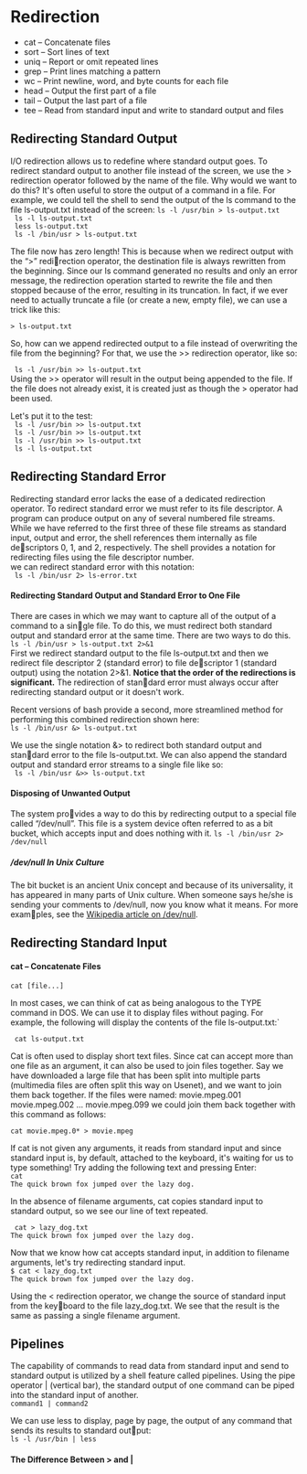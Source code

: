 # Redirection   

  - cat – Concatenate files 
  - sort – Sort lines of text   
  - uniq – Report or omit repeated lines    
  - grep – Print lines matching a pattern   
  - wc – Print newline, word, and byte counts for each file 
  - head – Output the first part of a file  
  - tail – Output the last part of a file   
  - tee – Read from standard input and write to standard output and files   
  
  ## Redirecting Standard Output    
  
  I/O redirection allows us to redefine where standard output goes. To redirect standard
  output to another file instead of the screen, we use the > redirection operator followed by
  the name of the file. Why would we want to do this? It's often useful to store the output of
  a command in a file. For example, we could tell the shell to send the output of the ls
  command to the file ls-output.txt instead of the screen:
  `ls -l /usr/bin > ls-output.txt`  
  ` ls -l ls-output.txt`  
  ` less ls-output.txt`  
  `  ls -l /bin/usr > ls-output.txt `
  
  The file now has zero length! This is because when we redirect output with the “>” redirection operator, the destination file is always rewritten from the beginning. Since our ls
  command generated no results and only an error message, the redirection operation
  started to rewrite the file and then stopped because of the error, resulting in its truncation.
  In fact, if we ever need to actually truncate a file (or create a new, empty file), we can use
  a trick like this:    
    
   `> ls-output.txt` 
  
  So, how can we append redirected output to a file instead of overwriting the file from the
  beginning? For that, we use the >> redirection operator, like so:
  
  ` ls -l /usr/bin >> ls-output.txt`   
  Using the >> operator will result in the output being appended to the file. If the file does
  not already exist, it is created just as though the > operator had been used.
  
   Let's put it to the test:    
  ` ls -l /usr/bin >> ls-output.txt`    
  ` ls -l /usr/bin >> ls-output.txt`    
  ` ls -l /usr/bin >> ls-output.txt`    
  ` ls -l ls-output.txt`    
  
    
    
   ## Redirecting Standard Error
   
   Redirecting standard error lacks the ease of a dedicated redirection operator. To redirect standard error we must refer to its file descriptor. A program can produce output on any of several numbered file streams. While we have referred to the first three of these file streams as standard input, output and error, the shell references them internally as file descriptors 0, 1, and 2, respectively. The shell provides a notation for redirecting files using the file descriptor number.    
   we can redirect standard error with this notation:   
   ` ls -l /bin/usr 2> ls-error.txt`
  
  
  #### Redirecting Standard Output and Standard Error to One File
  There are cases in which we may want to capture all of the output of a command to a single file. To do this, we must redirect both standard output and standard error at the same time. There are two ways to do this.   
  `ls -l /bin/usr > ls-output.txt 2>&1`     
  First we redirect standard output to the file ls-output.txt and then we redirect file descriptor 2 (standard error) to file descriptor 1 (standard output) using the notation 2>&1.
  **Notice that the order of the redirections is significant.** The redirection of standard error must always occur after redirecting standard output or it doesn't work.
  
  Recent versions of bash provide a second, more streamlined method for performing this combined redirection shown here:    
   `ls -l /bin/usr &> ls-output.txt`
  
   We use the single notation &> to redirect both standard output and standard error to the file ls-output.txt. We can also append the standard output and standard error streams to a single file like so:    
   ` ls -l /bin/usr &>> ls-output.txt`  
   
   #### Disposing of Unwanted Output
  The system provides a way to do this by redirecting output to a special file called “/dev/null”. This file is a system device often referred to as a bit bucket, which accepts input and does nothing with it.
  `ls -l /bin/usr 2> /dev/null`     
  
  ##### /dev/null In Unix Culture
  The bit bucket is an ancient Unix concept and because of its universality, it has appeared in many parts of Unix culture. When someone says he/she is sending your comments to /dev/null, now you know what it means. For more examples, see the [Wikipedia article on /dev/null](https://en.wikipedia.org/wiki/Null_device).
  
  
  ## Redirecting Standard Input
  
  #### cat – Concatenate Files
  `cat [file...]`  
   
  In most cases, we can think of cat as being analogous to the TYPE command in DOS.
  We can use it to display files without paging. For example, the following will display the
  contents of the file ls-output.txt:`  
  
  ` cat ls-output.txt`  
  
  Cat is often used to display short text files. Since cat can accept more than one file as
  an argument, it can also be used to join files together. Say we have downloaded a large
  file that has been split into multiple parts (multimedia files are often split this way on
  Usenet), and we want to join them back together. If the files were named:
  movie.mpeg.001 movie.mpeg.002 ... movie.mpeg.099
  we could join them back together with this command as follows:    
  
  `cat movie.mpeg.0* > movie.mpeg`  
  
  If cat is not given any arguments, it reads from standard input and since standard input
  is, by default, attached to the keyboard, it's waiting for us to type something! Try adding
  the following text and pressing Enter:    
  `cat`     
  `The quick brown fox jumped over the lazy dog.`   
  
  In the absence of filename arguments, cat copies standard input to standard output, so we see our line of text repeated.
  
  ` cat > lazy_dog.txt`     
  `The quick brown fox jumped over the lazy dog.`   
  
  Now that we know how cat accepts standard input, in addition to filename arguments,
  let's try redirecting standard input.     
  `$ cat < lazy_dog.txt`    
   `The quick brown fox jumped over the lazy dog.`  
     
   Using the < redirection operator, we change the source of standard input from the keyboard to the file lazy_dog.txt. We see that the result is the same as passing a single
   filename argument.
   
   
   ## Pipelines
   
   The capability of commands to read data from standard input and send to standard output
   is utilized by a shell feature called pipelines. Using the pipe operator | (vertical bar), the
   standard output of one command can be piped into the standard input of another.  
   `command1 | command2`    
   
   We can use less to display, page by page, the output of any command that sends its results to standard output:  
   `ls -l /usr/bin | less`  
   
   #### The Difference Between > and |